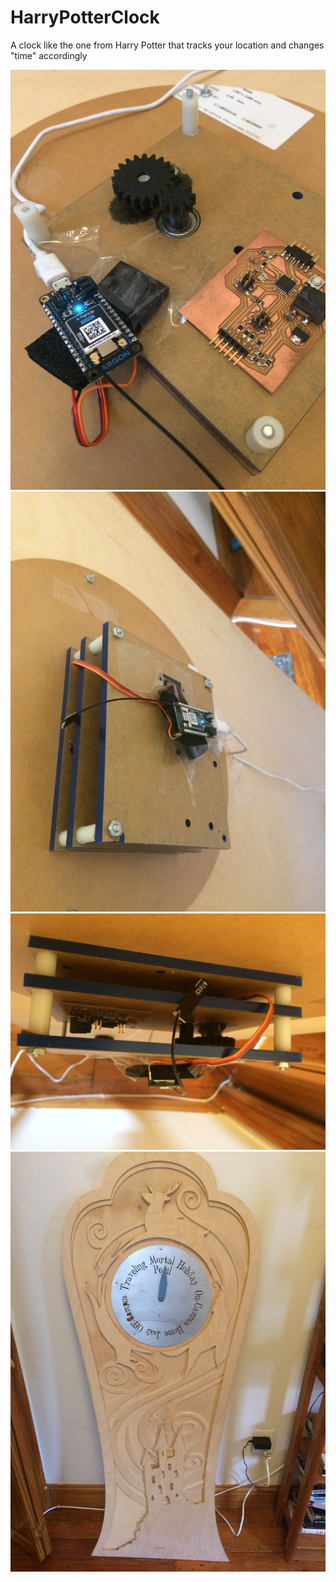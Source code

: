 # HarryPotterClock
A clock like the one from Harry Potter that tracks your location and changes "time" accordingly

![alt text](https://github.com/akhilgupta1093/HarryPotterClock/blob/main/IMG_4497.JPG)
![alt text](https://github.com/akhilgupta1093/HarryPotterClock/blob/main/IMG_4499.JPG)
![alt text](https://github.com/akhilgupta1093/HarryPotterClock/blob/main/IMG_4502.JPG)
![alt text](https://github.com/akhilgupta1093/HarryPotterClock/blob/main/IMG_4503.JPG)

